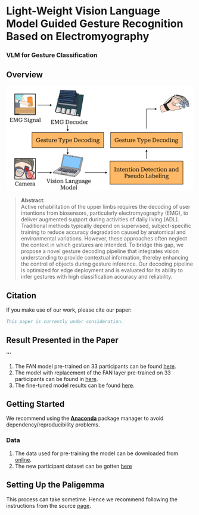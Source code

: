 # Light-Weight Vision Language Model Guided Gesture Recognition Based on Electromyography

### VLM for Gesture Classification

## Overview

<p align="center">
    <img src="images/1.png" style="max-width:500px">
</p>


>**Abstract**: <br>
> Active rehabilitation of the upper limbs requires the decoding of user intentions from biosensors, particularly electromyography (EMG), to deliver augmented support during activities of daily living (ADL). Traditional methods typically depend on supervised, subject-specific training to reduce accuracy degradation caused by anatomical and environmental variations. However, these approaches often neglect the context in which gestures are intended. To bridge this gap, we propose a novel gesture decoding pipeline that integrates vision understanding to provide contextual information, thereby enhancing the control of objects during gesture inference. Our decoding pipeline is optimized for edge deployment and is evaluated for its ability to infer gestures with high classification accuracy and reliability.

## Citation
If you make use of our work, please cite our paper:


```bibtex
This paper is currently under consideration. 
```


## Result Presented in the Paper

'''
1. The FAN model pre-trained on 33 participants can be found [here](https://github.com/deremustapha/VLM-EMG4Gesture/tree/master/code_result/1_FAN_Base_Decoder_33.ipynb).
2. The model with replacement of the FAN layer pre-trained on 33 participants can be found in [here](https://github.com/deremustapha/VLM-EMG4Gesture/tree/master/code_result/1_EMGNet_Base_Decoder_N.ipynb).
3. The fine-tuned model results can be found [here](https://github.com/deremustapha/VLM-EMG4Gesture/tree/master/code_result).


## Getting Started

We recommend using the [**Anaconda**](https://www.anaconda.com/) package manager to avoid dependency/reproducibility
problems.


### Data

1. The data used for pre-training the model can be downloaded from [online](https://ieee-dataport.org/documents/emg-eeg-dataset-upper-limb-gesture-classification).
2. The new participant dataset can be gotten [here](https://github.com/deremustapha/VLM-EMG4Gesture/tree/master/data)



## Setting Up the Paligemma 
This process can take sometime. Hence we recommend following the instructions from the source [page](https://huggingface.co/blog/paligemma). 
